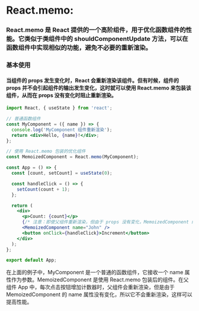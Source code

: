 # React.memo: 


### React.memo 是 React 提供的一个高阶组件，用于优化函数组件的性能。它类似于类组件中的 shouldComponentUpdate 方法，可以在函数组件中实现相似的功能，避免不必要的重新渲染。

### 基本使用  
#### 当组件的 props 发生变化时，React 会重新渲染该组件。但有时候，组件的 props 并不会引起组件的输出发生变化，这时就可以使用 React.memo 来包装该组件，从而在 props 没有变化时阻止重新渲染。


```jsx
import React, { useState } from 'react';

// 普通函数组件
const MyComponent = ({ name }) => {
  console.log('MyComponent 组件重新渲染');
  return <div>Hello, {name}!</div>;
};

// 使用 React.memo 包装的优化组件
const MemoizedComponent = React.memo(MyComponent);

const App = () => {
  const [count, setCount] = useState(0);

  const handleClick = () => {
    setCount(count + 1);
  };

  return (
    <div>
      <p>Count: {count}</p>
      {/* 注意：即使父组件重新渲染，但由于 props 没有变化，MemoizedComponent 组件不会重新渲染 */}
      <MemoizedComponent name="John" />
      <button onClick={handleClick}>Increment</button>
    </div>
  );
};

export default App;

```
在上面的例子中，MyComponent 是一个普通的函数组件，它接收一个 name 属性作为参数。MemoizedComponent 是使用 React.memo 包装后的组件。在父组件 App 中，每次点击按钮增加计数器时，父组件会重新渲染，但是由于 MemoizedComponent 的 name 属性没有变化，所以它不会重新渲染，这样可以提高性能。
